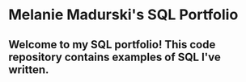 # Melanie Madurski's SQL Portfolio

## Welcome to my SQL portfolio! This code repository contains examples of SQL I've written.
